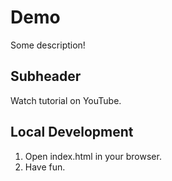 # Demo

Some description!

## Subheader

Watch tutorial on YouTube.

## Local Development

1. Open index.html in your browser.
2. Have fun.